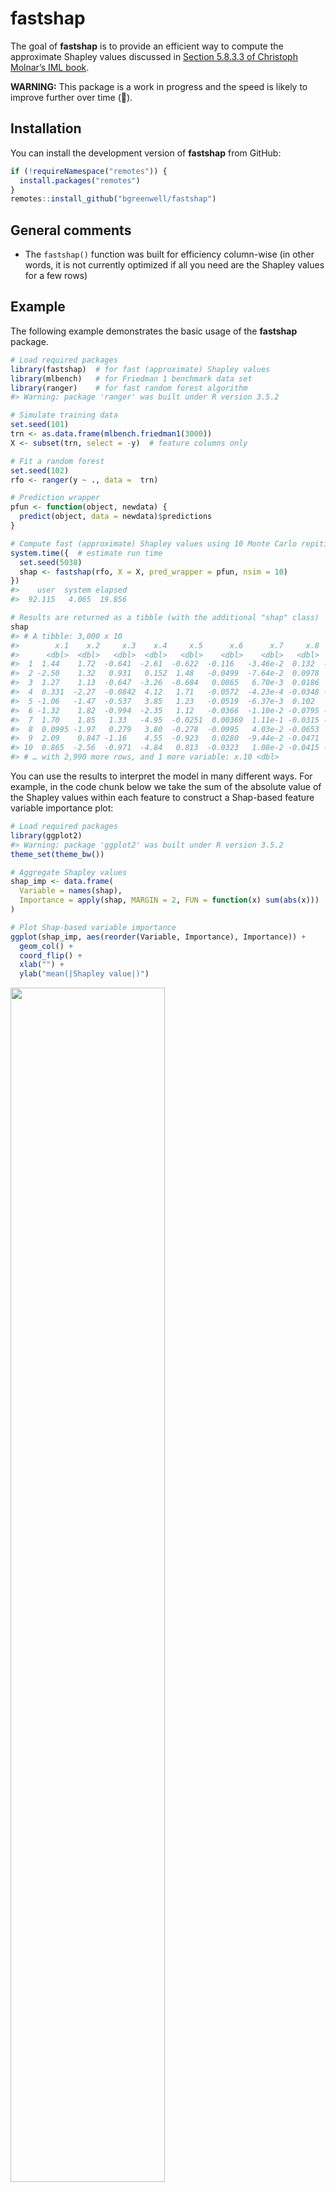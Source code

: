 
<!-- README.md is generated from README.Rmd. Please edit that file -->

# fastshap

<!-- badges: start -->

<!-- badges: end -->

The goal of **fastshap** is to provide an efficient way to compute the
approximate Shapley values discussed in [Section 5.8.3.3 of Christoph
Molnar’s IML
book](https://christophm.github.io/interpretable-ml-book/shapley.html).

**WARNING:** This package is a work in progress and the speed is likely
to improve further over time (🤞).

## Installation

You can install the development version of **fastshap** from GitHub:

``` r
if (!requireNamespace("remotes")) {
  install.packages("remotes")
}
remotes::install_github("bgreenwell/fastshap")
```

## General comments

  - The `fastshap()` function was built for efficiency column-wise (in
    other words, it is not currently optimized if all you need are the
    Shapley values for a few rows)

## Example

The following example demonstrates the basic usage of the **fastshap**
package.

``` r
# Load required packages
library(fastshap)  # for fast (approximate) Shapley values
library(mlbench)   # for Friedman 1 benchmark data set
library(ranger)    # for fast random forest algorithm
#> Warning: package 'ranger' was built under R version 3.5.2

# Simulate training data
set.seed(101)
trn <- as.data.frame(mlbench.friedman1(3000))
X <- subset(trn, select = -y)  # feature columns only

# Fit a random forest
set.seed(102)
rfo <- ranger(y ~ ., data =  trn)

# Prediction wrapper
pfun <- function(object, newdata) {
  predict(object, data = newdata)$predictions
}

# Compute fast (approximate) Shapley values using 10 Monte Carlo repititions
system.time({  # estimate run time
  set.seed(5038)
  shap <- fastshap(rfo, X = X, pred_wrapper = pfun, nsim = 10)
})
#>    user  system elapsed 
#>  92.115   4.065  19.856

# Results are returned as a tibble (with the additional "shap" class)
shap
#> # A tibble: 3,000 x 10
#>        x.1    x.2     x.3    x.4     x.5      x.6      x.7     x.8      x.9
#>      <dbl>  <dbl>   <dbl>  <dbl>   <dbl>    <dbl>    <dbl>   <dbl>    <dbl>
#>  1  1.44    1.72  -0.641  -2.61  -0.622  -0.116   -3.46e-2  0.132  -0.0323 
#>  2 -2.50    1.32   0.931   0.152  1.48   -0.0499  -7.64e-2  0.0978  0.00546
#>  3  1.27    1.13  -0.647  -3.26  -0.684   0.0865   6.70e-3  0.0186  0.0290 
#>  4  0.331  -2.27  -0.0842  4.12   1.71   -0.0572  -4.23e-4 -0.0348 -0.0191 
#>  5 -1.06   -1.47  -0.537   3.85   1.23   -0.0519  -6.37e-3  0.102   0.0698 
#>  6 -1.32    1.82  -0.994  -2.35   1.12   -0.0366  -1.10e-2 -0.0795 -0.284  
#>  7  1.70    1.85   1.33   -4.95  -0.0251  0.00369  1.11e-1 -0.0315 -0.113  
#>  8  0.0995 -1.97   0.279   3.80  -0.278  -0.0995   4.03e-2 -0.0653  0.0301 
#>  9  2.09    0.847 -1.16    4.55  -0.923   0.0280  -9.44e-2 -0.0471  0.0301 
#> 10  0.865  -2.56  -0.971  -4.84   0.813  -0.0323   1.08e-2 -0.0415 -0.101  
#> # … with 2,990 more rows, and 1 more variable: x.10 <dbl>
```

You can use the results to interpret the model in many different ways.
For example, in the code chunk below we take the sum of the absolute
value of the Shapley values within each feature to construct a
Shap-based feature variable importance plot:

``` r
# Load required packages
library(ggplot2)
#> Warning: package 'ggplot2' was built under R version 3.5.2
theme_set(theme_bw())

# Aggregate Shapley values
shap_imp <- data.frame(
  Variable = names(shap),
  Importance = apply(shap, MARGIN = 2, FUN = function(x) sum(abs(x)))
)

# Plot Shap-based variable importance
ggplot(shap_imp, aes(reorder(Variable, Importance), Importance)) +
  geom_col() +
  coord_flip() +
  xlab("") +
  ylab("mean(|Shapley value|)")
```

<img src="man/figures/README-shap-importance-1.png" width="70%" />

We can also plot the Shapley values for each feature to construct
Shap-based dependence plots:

``` r
shap_dep_x3 <- data.frame(x3 = X[["x.3"]], shap = shap[["x.3"]])
ggplot(shap_dep_x3, aes(x3, shap)) +
  geom_point(alpha = 0.3) +
  geom_smooth() +
  ylab("Shapley value")
#> `geom_smooth()` using method = 'gam' and formula 'y ~ s(x, bs = "cs")'
```

<img src="man/figures/README-shap-dependence-1.png" width="70%" />

You can also use `autoplot()` to construct simple plots:

``` r
p1 <- autoplot(shap)
p2 <- autoplot(shap, type = "dependence", feature = "x.3", X = X)
gridExtra::grid.arrange(p1, p2, nrow = 1)
#> `geom_smooth()` using method = 'gam' and formula 'y ~ s(x, bs = "cs")'
```

<img src="man/figures/README-shap-autoplot-1.png" width="70%" />

By default, `fastshap()` computes approximate Shapley values for all
rows in the training data. If you want Shapley values for new instances
(or a subset of the training set), they must be supplied via the
`newdata` argument. This functionalaity is demonstrated in the code
chunk below. (**Note:** `fastshap()` is not yet optimized for this case;
that is, computing only a handful of Shapley values for a few instances
(in this case, at least for now, consider using the **iml** function
`Shapley()`).)

``` r
# Explanations for first observation; technically `drop = FALSE` isn't necessary 
# here since X is a data frame
fastshap(rfo, X = X, pred_wrapper = pfun, nsim = 10,
         newdata = X[1, , drop = FALSE])
#> # A tibble: 1 x 10
#>     x.1   x.2    x.3   x.4    x.5    x.6   x.7     x.8     x.9    x.10
#>   <dbl> <dbl>  <dbl> <dbl>  <dbl>  <dbl> <dbl>   <dbl>   <dbl>   <dbl>
#> 1 0.856  1.28 -0.722 -1.67 -0.140 -0.124 0.105 -0.0352 -0.0433 -0.0395

# Explanations for first three observations
fastshap(rfo, X = X, pred_wrapper = pfun, nsim = 10,
         newdata = X[1:3, ])
#> # A tibble: 3 x 10
#>      x.1   x.2    x.3    x.4    x.5     x.6     x.7     x.8     x.9
#>    <dbl> <dbl>  <dbl>  <dbl>  <dbl>   <dbl>   <dbl>   <dbl>   <dbl>
#> 1 -0.137 0.846 -1.15  -2.36  -0.592 -0.0762 -0.0130 -0.0213 -0.0420
#> 2 -3.06  2.00   1.31  -0.475  0.846 -0.0266  0.0127 -0.0183 -0.0557
#> 3  1.24  0.894 -0.690 -3.28  -0.829  0.0215  0.0197 -0.0204  0.0337
#> # … with 1 more variable: x.10 <dbl>
```

### Parallel execution

Since **fastshap** uses the **plyr** package under the hood, you can use
any parallel backend supported by the **foreach** package. This is
illustrated in the code chunk below.

``` r
# Load required packages
library(doParallel)
#> Loading required package: foreach
#> Loading required package: iterators
#> Loading required package: parallel

# Set up parallel backend
registerDoParallel(5)

# Compute Shapley values in parallel
fastshap(rfo, feature_names = names(X), X = X, pred_wrapper = pfun, nsim = 10, 
         .parallel = TRUE)
#> # A tibble: 3,000 x 10
#>        x.1    x.2     x.3   x.4    x.5      x.6     x.7     x.8      x.9
#>      <dbl>  <dbl>   <dbl> <dbl>  <dbl>    <dbl>   <dbl>   <dbl>    <dbl>
#>  1 -0.580   2.16  -0.0954 -2.94 -0.172 -0.0680  -0.0450 -0.0797 -0.0978 
#>  2 -2.09    1.19   0.601  -1.31  0.649  0.0142   0.0562  0.0537  0.109  
#>  3  1.36    1.65  -1.69   -4.53 -1.26  -0.0793   0.0438 -0.0422  0.0856 
#>  4  2.24   -3.30   0.0673  3.10  0.334  0.0188  -0.0743  0.0353 -0.0237 
#>  5 -1.22   -1.48  -0.294   4.63  1.30  -0.0165  -0.0242  0.0437  0.0666 
#>  6 -1.62    0.995 -0.543  -1.28  1.81  -0.00611 -0.0103  0.107  -0.199  
#>  7  1.96    1.77   1.68   -5.77 -0.482  0.0909   0.0653 -0.0759  0.0214 
#>  8  0.0904 -2.74   0.312   3.31  0.224  0.0224   0.145   0.0658 -0.0573 
#>  9  0.631   1.97  -0.833   4.53 -0.707 -0.0154   0.0170 -0.0599 -0.00543
#> 10  0.658  -2.92  -1.16   -4.88  1.64  -0.0959   0.0220 -0.157  -0.283  
#> # … with 2,990 more rows, and 1 more variable: x.10 <dbl>
```

## Comparison with TreeSHAP/TreeExplainer for XGBoost models

You can compute the contributions of each feature for XGBoost models in
an efficient way using the methods described in (Lundberg 2017). These
are available through the `predict()` function for **xgboost** models;
see `?xgboost::predict.xgb.Booster` for details. Below we compute the
contributions for each feature using both methods and compare the
results using a Shapley-based dependence plot on feature `x.3`, the
results are quite surprising (**no parallel processing was used to
obtain the **fastshap** results**). And remember, **fastshap** can be
used with any prediction model in R. You can see the code that generated
these benchmarks in the `slowtests/xgboost.R` file
[here](https://github.com/bgreenwell/fastshap/blob/master/slowtests/xgboost.R).

![](slowtests/treeshap-comparison.png)

## References

Scott M. Lundberg, Su-In Lee, “A Unified Approach to Interpreting Model
Predictions”, NIPS Proceedings 2017, <https://arxiv.org/abs/1705.07874>

Scott M. Lundberg, Su-In Lee, “Consistent feature attribution for tree
ensembles”, <https://arxiv.org/abs/1706.06060>
